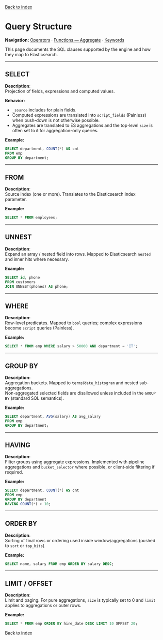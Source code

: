 [Back to index](./README.md)

# Query Structure

**Navigation:** [Operators](./operators.md) · [Functions — Aggregate](./functions_aggregate.md) · [Keywords](./keywords.md)

This page documents the SQL clauses supported by the engine and how they map to Elasticsearch.

---

## SELECT
**Description:**  
Projection of fields, expressions and computed values.

**Behavior:**  
- `_source` includes for plain fields.  
- Computed expressions are translated into `script_fields` (Painless) when push-down is not otherwise possible.  
- Aggregates are translated to ES aggregations and the top-level `size` is often set to `0` for aggregation-only queries.

**Example:**
```sql
SELECT department, COUNT(*) AS cnt
FROM emp
GROUP BY department;
```

---

## FROM
**Description:**  
Source index (one or more). Translates to the Elasticsearch index parameter.

**Example:**
```sql
SELECT * FROM employees;
```

---

## UNNEST
**Description:**  
Expand an array / nested field into rows. Mapped to Elasticsearch `nested` and inner hits where necessary.

**Example:**
```sql
SELECT id, phone
FROM customers
JOIN UNNEST(phones) AS phone;
```

---

## WHERE
**Description:**  
Row-level predicates. Mapped to `bool` queries; complex expressions become `script` queries (Painless).

**Example:**
```sql
SELECT * FROM emp WHERE salary > 50000 AND department = 'IT';
```

---

## GROUP BY
**Description:**  
Aggregation buckets. Mapped to `terms`/`date_histogram` and nested sub-aggregations.  
Non-aggregated selected fields are disallowed unless included in the `GROUP BY` (standard SQL semantics).

**Example:**
```sql
SELECT department, AVG(salary) AS avg_salary
FROM emp
GROUP BY department;
```

---

## HAVING
**Description:**  
Filter groups using aggregate expressions. Implemented with pipeline aggregations and `bucket_selector` where possible, or client-side filtering if required.

**Example:**
```sql
SELECT department, COUNT(*) AS cnt
FROM emp
GROUP BY department
HAVING COUNT(*) > 10;
```

---

## ORDER BY
**Description:**  
Sorting of final rows or ordering used inside window/aggregations (pushed to `sort` or `top_hits`).

**Example:**
```sql
SELECT name, salary FROM emp ORDER BY salary DESC;
```

---

## LIMIT / OFFSET
**Description:**  
Limit and paging. For pure aggregations, `size` is typically set to 0 and `limit` applies to aggregations or outer rows.

**Example:**
```sql
SELECT * FROM emp ORDER BY hire_date DESC LIMIT 10 OFFSET 20;
```

[Back to index](./README.md)
